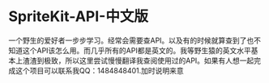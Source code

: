 # SpriteKit-API-中文版
一个野生的爱好者一步步学习。经常会需要查API。以及有的时候就算查到了也不知道这个API该怎么用。而几乎所有的API都是英文的。我等野生猿的英文水平基本上渣渣到极致，所以这里尝试慢慢翻译我查阅使用过的API。如果有人想一起完成这个项目可以联系我QQ：1484848401.加时说明来意
